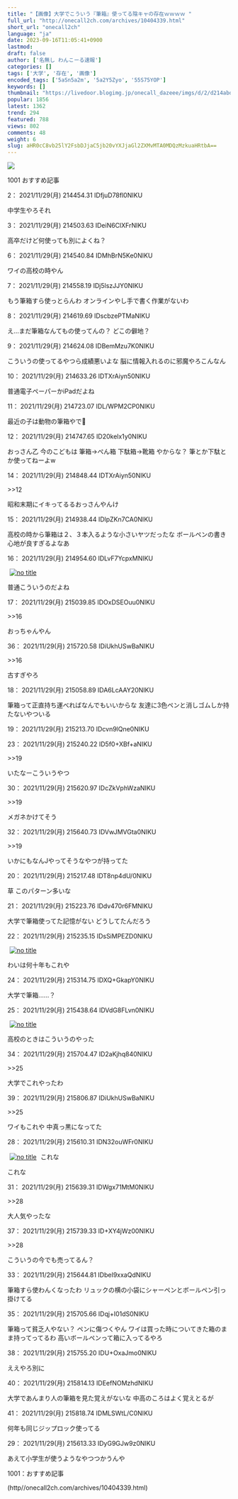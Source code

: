 ```yaml
---
title: "【画像】大学でこういう『筆箱』使ってる陰キャの存在ｗｗｗｗ "
full_url: "http://onecall2ch.com/archives/10404339.html"
short_url: "onecall2ch"
language: "ja"
date: 2023-09-16T11:05:41+0900
lastmod: 
draft: false
author: ['名無し わんこーる速報']
categories: []
tags: ['大学', '存在', '画像']
encoded_tags: ['5aSn5a2m', '5a2Y5Zyo', '55S75YOP']
keywords: []
thumbnail: "https://livedoor.blogimg.jp/onecall_dazeee/imgs/d/2/d214abd7.jpg"
popular: 1856
latest: 1362
trend: 294
featured: 788
views: 802
comments: 48
weight: 6
slug: aHR0cC8vb25lY2FsbDJjaC5jb20vYXJjaGl2ZXMvMTA0MDQzMzkuaHRtbA==
---
```


![](https://livedoor.blogimg.jp/onecall_dazeee/imgs/d/2/d214abd7.jpg)

<div> <p class='name2'> 1001 おすすめ記事</p> <p class='name2'>2： 2021/11/29(月) 214454.31 IDfjuD78fl0NIKU</p><p class='onecall'> 中学生やろそれ </p> <p class='name2'>3： 2021/11/29(月) 214503.63 IDeiN6ClXFrNIKU</p><p class='onecall'> 高卒だけど何使っても別によくね？ </p> <p class='name2'>6： 2021/11/29(月) 214540.84 IDMhBrN5Ke0NIKU</p><p class='onecall'> ワイの高校の時やん </p> <p class='name2'>7： 2021/11/29(月) 214558.19 IDj5lszJJY0NIKU</p><p class='onecall'><p> もう筆箱すら使っとらんわ オンラインやし手で書く作業がないわ </p></p> <p class='name2'>8： 2021/11/29(月) 214619.69 IDscbzePTMaNIKU</p><p class='onecall'> え…まだ筆箱なんてもの使ってんの？ どこの僻地？ </p> <p class='name2'>9： 2021/11/29(月) 214624.08 IDBemMzu7K0NIKU</p><p class='onecall'><p> こういうの使ってるやつら成績悪いよな 脳に情報入れるのに邪魔やろこんなん </p></p> <p class='name2'>10： 2021/11/29(月) 214633.26 IDTXrAiyn50NIKU</p><p class='onecall'> 普通電子ペーパーかiPadだよね </p> <p class='name2'>11： 2021/11/29(月) 214723.07 IDL/WPM2CP0NIKU</p><p class='onecall'> 最近の子は動物の筆箱やで🤗 </p> <p class='name2'>12： 2021/11/29(月) 214747.65 ID20kelx1y0NIKU</p><p class='onecall'> おっさん乙 今のこどもは 筆箱→ぺん箱 下駄箱→靴箱 やからな？ 筆とか下駄とか使ってねーよw </p> <p class='name2'>14： 2021/11/29(月) 214848.44 IDTXrAiyn50NIKU</p><p class='onecall'> <p class='anchor'>>>12</p> 昭和末期にイキってるるおっさんやんけ </p> <p class='name2'>15： 2021/11/29(月) 214938.44 IDlpZKn7CA0NIKU</p><p class='onecall'> 高校の時から筆箱は２、３本入るような小さいヤツだったな ボールペンの書き心地が良すぎるよなあ </p> <p class='name2'>16： 2021/11/29(月) 214954.60 IDLvF7YcpxMNIKU</p> <a href='https//livedoor.blogimg.jp/onecall_dazeee/imgs/3/5/358a470c.jpg' target='_blank'><img src='https//livedoor.blogimg.jp/onecall_dazeee/imgs/3/5/358a470c-s.jpg' alt='no title' class='image pict' border='0' hspace='5'></a> <p>普通こういうのだよね</p> <p class='name2'>17： 2021/11/29(月) 215039.85 IDOxDSEOuu0NIKU</p><p class='onecall'> <p class='anchor'>>>16</p> おっちゃんやん </p> <p class='name2'>36： 2021/11/29(月) 215720.58 IDiUkhUSwBaNIKU</p><p class='onecall'> <p class='anchor'>>>16</p> 古すぎやろ </p> <p class='name2'>18： 2021/11/29(月) 215058.89 IDA6LcAAY20NIKU</p><p class='onecall'> 筆箱って正直持ち運べればなんでもいいからな 友達に3色ペンと消しゴムしか持たないやついる </p> <p class='name2'>19： 2021/11/29(月) 215213.70 IDcvn9lQne0NIKU</p><p class='name2'>23： 2021/11/29(月) 215240.22 ID5f0+XBf+aNIKU</p><p class='onecall'> <p class='anchor'>>>19</p> いたなーこういうやつ </p> <p class='name2'>30： 2021/11/29(月) 215620.97 IDcZkVphWzaNIKU</p><p class='onecall'> <p class='anchor'>>>19</p> メガネかけてそう </p> <p class='name2'>32： 2021/11/29(月) 215640.73 IDVwJMVGta0NIKU</p><p class='onecall'> <p class='anchor'>>>19</p> いかにもなんJやってそうなやつが持ってた </p> <p class='name2'>20： 2021/11/29(月) 215217.48 IDT8np4dU/0NIKU</p><p class='onecall'> 草 このパターン多いな </p> <p class='name2'>21： 2021/11/29(月) 215223.76 IDdv470r6FMNIKU</p><p class='onecall'><p> 大学で筆箱使ってた記憶がない どうしてたんだろう </p></p> <p class='name2'>22： 2021/11/29(月) 215235.15 IDsSiMPEZD0NIKU</p> <a href='https//livedoor.blogimg.jp/onecall_dazeee/imgs/4/4/44ad79b6.jpg' target='_blank'><img src='https//livedoor.blogimg.jp/onecall_dazeee/imgs/4/4/44ad79b6-s.jpg' alt='no title' class='image pict' border='0' hspace='5'></a> <p>わいは何十年もこれや</p> <p class='name2'>24： 2021/11/29(月) 215314.75 IDXQ+GkapY0NIKU</p><p class='onecall'> 大学で筆箱……？ </p> <p class='name2'>25： 2021/11/29(月) 215438.64 IDVdG8FLvn0NIKU</p> <a href='https//livedoor.blogimg.jp/onecall_dazeee/imgs/2/a/2a4d996f.jpg' target='_blank'><img src='https//livedoor.blogimg.jp/onecall_dazeee/imgs/2/a/2a4d996f-s.jpg' alt='no title' class='image pict' border='0' hspace='5'></a> <p>高校のときはこういうのやった</p> <p class='name2'>34： 2021/11/29(月) 215704.47 ID2aKjhq840NIKU</p><p class='onecall'> <p class='anchor'>>>25</p> 大学でこれやったわ </p> <p class='name2'>39： 2021/11/29(月) 215806.87 IDiUkhUSwBaNIKU</p><p class='onecall'> <p class='anchor'>>>25</p> ワイもこれや 中真っ黒になってた </p> <p class='name2'>28： 2021/11/29(月) 215610.31 IDN32ouWFr0NIKU</p><a href='https//livedoor.blogimg.jp/onecall_dazeee/imgs/8/5/85535573.jpg' target='_blank'><img src='https//livedoor.blogimg.jp/onecall_dazeee/imgs/8/5/85535573-s.jpg' alt='no title' class='image pict' border='0' hspace='5'></a> これな <p>これな</p> <p class='name2'>31： 2021/11/29(月) 215639.31 IDWgx71MtM0NIKU</p><p class='onecall'> <p class='anchor'>>>28</p> 大人気やったな </p> <p class='name2'>37： 2021/11/29(月) 215739.33 ID+XY4jWz00NIKU</p><p class='onecall'> <p class='anchor'>>>28</p> こういうの今でも売ってるん？ </p> <p class='name2'>33： 2021/11/29(月) 215644.81 IDbeI9xxaQdNIKU</p><p class='onecall'><p> 筆箱すら使わんくなったわ リュックの横の小袋にシャーペンとボールペン引っ掛けてる </p></p> <p class='name2'>35： 2021/11/29(月) 215705.66 IDqj+I01dS0NIKU</p><p class='onecall'> 筆箱って貧乏人やない？ ペンに傷つくやん ワイは買った時についてきた箱のまま持ってってるわ 高いボールペンって箱に入ってるやろ </p> <p class='name2'>38： 2021/11/29(月) 215755.20 IDU+OxaJmo0NIKU</p><p class='onecall'> ええやろ別に </p> <p class='name2'>40： 2021/11/29(月) 215814.13 IDEefNOMzhdNIKU</p><p class='onecall'><p> 大学であんまり人の筆箱を見た覚えがないな 中高のころはよく覚えとるが </p></p> <p class='name2'>41： 2021/11/29(月) 215818.74 IDMLSWtL/C0NIKU</p><p class='onecall'> 何年も同じジップロック使ってる </p> <p class='name2'>29： 2021/11/29(月) 215613.33 IDyG9GJw9z0NIKU</p><p class='onecall'><p> あえて小学生が使うようなやつつかうんや </p></p> <p class='name2'>1001：おすすめ記事</p> </div>

(http//onecall2ch.com/archives/10404339.html)
